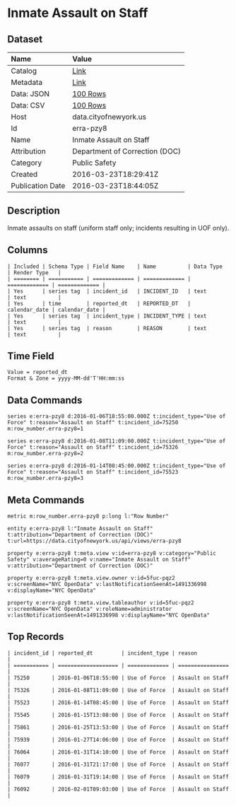 # Inmate Assault on Staff

## Dataset

| Name | Value |
| :--- | :---- |
| Catalog | [Link](https://catalog.data.gov/dataset/inmate-assault-on-staff) |
| Metadata | [Link](https://data.cityofnewyork.us/api/views/erra-pzy8) |
| Data: JSON | [100 Rows](https://data.cityofnewyork.us/api/views/erra-pzy8/rows.json?max_rows=100) |
| Data: CSV | [100 Rows](https://data.cityofnewyork.us/api/views/erra-pzy8/rows.csv?max_rows=100) |
| Host | data.cityofnewyork.us |
| Id | erra-pzy8 |
| Name | Inmate Assault on Staff |
| Attribution | Department of Correction (DOC) |
| Category | Public Safety |
| Created | 2016-03-23T18:29:41Z |
| Publication Date | 2016-03-23T18:44:05Z |

## Description

Inmate assaults on staff (uniform staff only; incidents resulting in UOF only).

## Columns

```ls
| Included | Schema Type | Field Name    | Name          | Data Type     | Render Type   |
| ======== | =========== | ============= | ============= | ============= | ============= |
| Yes      | series tag  | incident_id   | INCIDENT_ID   | text          | text          |
| Yes      | time        | reported_dt   | REPORTED_DT   | calendar_date | calendar_date |
| Yes      | series tag  | incident_type | INCIDENT_TYPE | text          | text          |
| Yes      | series tag  | reason        | REASON        | text          | text          |
```

## Time Field

```ls
Value = reported_dt
Format & Zone = yyyy-MM-dd'T'HH:mm:ss
```

## Data Commands

```ls
series e:erra-pzy8 d:2016-01-06T18:55:00.000Z t:incident_type="Use of Force" t:reason="Assault on Staff" t:incident_id=75250 m:row_number.erra-pzy8=1

series e:erra-pzy8 d:2016-01-08T11:09:00.000Z t:incident_type="Use of Force" t:reason="Assault on Staff" t:incident_id=75326 m:row_number.erra-pzy8=2

series e:erra-pzy8 d:2016-01-14T08:45:00.000Z t:incident_type="Use of Force" t:reason="Assault on Staff" t:incident_id=75523 m:row_number.erra-pzy8=3
```

## Meta Commands

```ls
metric m:row_number.erra-pzy8 p:long l:"Row Number"

entity e:erra-pzy8 l:"Inmate Assault on Staff" t:attribution="Department of Correction (DOC)" t:url=https://data.cityofnewyork.us/api/views/erra-pzy8

property e:erra-pzy8 t:meta.view v:id=erra-pzy8 v:category="Public Safety" v:averageRating=0 v:name="Inmate Assault on Staff" v:attribution="Department of Correction (DOC)"

property e:erra-pzy8 t:meta.view.owner v:id=5fuc-pqz2 v:screenName="NYC OpenData" v:lastNotificationSeenAt=1491336998 v:displayName="NYC OpenData"

property e:erra-pzy8 t:meta.view.tableauthor v:id=5fuc-pqz2 v:screenName="NYC OpenData" v:roleName=administrator v:lastNotificationSeenAt=1491336998 v:displayName="NYC OpenData"
```

## Top Records

```ls
| incident_id | reported_dt         | incident_type | reason           | 
| =========== | =================== | ============= | ================ | 
| 75250       | 2016-01-06T18:55:00 | Use of Force  | Assault on Staff | 
| 75326       | 2016-01-08T11:09:00 | Use of Force  | Assault on Staff | 
| 75523       | 2016-01-14T08:45:00 | Use of Force  | Assault on Staff | 
| 75545       | 2016-01-15T13:08:00 | Use of Force  | Assault on Staff | 
| 75861       | 2016-01-25T13:53:00 | Use of Force  | Assault on Staff | 
| 75939       | 2016-01-27T14:06:00 | Use of Force  | Assault on Staff | 
| 76064       | 2016-01-31T14:10:00 | Use of Force  | Assault on Staff | 
| 76077       | 2016-01-31T21:17:00 | Use of Force  | Assault on Staff | 
| 76079       | 2016-01-31T19:14:00 | Use of Force  | Assault on Staff | 
| 76092       | 2016-02-01T09:03:00 | Use of Force  | Assault on Staff | 
```